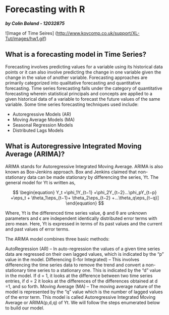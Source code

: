 __Forecasting with R__ 
===================================
***by Colin Boland - 12032875***

![Image of Time Seires]
(http://www.kovcomp.co.uk/support/XL-Tut/images/hw1.gif)

## What is a forecasting model in Time Series?

Forecasting involves predicting values for a variable using its historical data points or it can also involve predicting the change in one variable given the change in the value of another variable. Forecasting approaches are primarily categorized into qualitative forecasting and quantitative forecasting. Time series forecasting falls under the category of quantitative forecasting wherein statistical principals and concepts are applied to a given historical data of a variable to forecast the future values of the same variable. Some time series forecasting techniques used include:
  - Autoregressive Models (AR)
  - Moving Average Models (MA)
  - Seasonal Regression Models
  - Distributed Lags Models

## What is Autoregressive Integrated Moving Average (ARIMA)?
ARIMA stands for Autoregressive Integrated Moving Average. ARIMA is also known as Box-Jenkins approach. Box and Jenkins claimed that non-stationary data can be made stationary by differencing the series, Yt. The general model for Yt is written as,

$$
\begin{equation}
Y_t =\phi_1Y_{t−1} +\phi_2Y_{t−2}…\phi_pY_{t−p} +\eps_t + \theta_1\eps_{t−1}+ \theta_2\eps_{t−2} +…\theta_q\eps_{t−q}]
\end{equation}
$$

Where, Yt is the differenced time series value, ϕ and θ are unknown parameters and ϵ are independent identically distributed error terms with zero mean. Here, Yt is expressed in terms of its past values and the current and past values of error terms.

The ARIMA model combines three basic methods:

AutoRegression (AR) – In auto-regression the values of a given time series data are regressed on their own lagged values, which is indicated by the “p” value in the model.
Differencing (I-for Integrated) – This involves differencing the time series data to remove the trend and convert a non-stationary time series to a stationary one. This is indicated by the “d” value in the model. If d = 1, it looks at the difference between two time series entries, if d = 2 it looks at the differences of the differences obtained at d =1, and so forth.
Moving Average (MA) – The moving average nature of the model is represented by the “q” value which is the number of lagged values of the error term.
This model is called Autoregressive Integrated Moving Average or ARIMA(p,d,q) of Yt.  We will follow the steps enumerated below to build our model.
